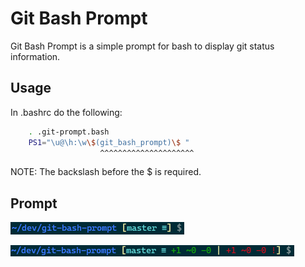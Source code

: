 # Git Bash Prompt
Git Bash Prompt is a simple prompt for bash to display git status information.

## Usage
In .bashrc do the following:
```bash
	. .git-prompt.bash
	PS1="\u@\h:\w\$(git_bash_prompt)\$ "
					^^^^^^^^^^^^^^^^^^^^^
```
NOTE: The backslash before the $ is required.

## Prompt
![~/dev/git-bash-prompt [master ≡] $](assets/sample-prompt.png)

![~/dev/git-bash-prompt [master ≡ +1 ~0 -0 | +1 ~0 -0 !] $](assets/long-sample-prompt.png)
